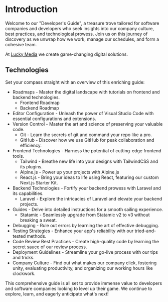 # Introduction

Welcome to our "Developer's Guide", a treasure trove tailored for software companies and developers who seek insights into our company culture, best practices, and technological prowess. Join us on this journey of discovery as we unwrap how we work, manage our schedules, and form a cohesive team.


At [Lucky Media](https://www.luckymedia.dev) we create game-changing digital solutions.

## Technologies
Set your compass straight with an overview of this enriching guide:

- Roadmaps - Master the digital landscape with tutorials on frontend and backend technologies.
  - Frontend Roadmap
  - Backend Roadmap
- Editor Configuration - Unleash the power of Visual Studio Code with essential configurations and extensions.
- Version Control - Master the art and science of preserving your valuable code.
  - Git - Learn the secrets of git and command your repo like a pro.
  - GitHub - Discover how we use GitHub for peak collaboration and efficiency.
- Frontend Technologies - Harness the potential of cutting-edge frontend tools.
  - Tailwind - Breathe new life into your designs with TailwindCSS and its plugins.
  - Alpine.js - Power up your projects with Alpine.js
  - React.js - Bring your ideas to life using React, featuring our custom Next.js Starter Kit.
- Backend Technologies - Fortify your backend prowess with Laravel and its capabilities.
  - Laravel - Explore the intricacies of Laravel and elevate your backend projects.
- Guides - Delve into detailed instructions for a smooth sailing experience.
  - Statamic - Seamlessly upgrade from Statamic v2 to v3 without breaking a sweat.
- Debugging - Rule out errors by learning the art of effective debugging.
- Testing Strategies - Enhance your app's reliability with our tried-and-tested methods.
- Code Review Best Practices - Create high-quality code by learning the secret sauce of our review process.
- Deployment Guidelines - Streamline your go-live process with our tips and tricks.
- Company Culture - Find out what makes our company click, fostering unity, evaluating productivity, and organizing our working hours like clockwork.

This comprehensive guide is all set to provide immense value to developers and software companies looking to level up their game. We continue to explore, learn, and eagerly anticipate what's next!
